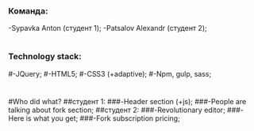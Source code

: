 ### Команда:
-Sypavka Anton (студент 1);
-Patsalov Alexandr (студент 2);
#
### Technology stack:
#-JQuery;
#-HTML5;
#-CSS3 (+adaptive);
#-Npm, gulp, sass;
#
#Who did what?
##студент 1:
###-Header section (+js);
###-People are talking about fork section;
##студент 2:
###-Revolutionary editor;
###-Here is what you get;
###-Fork subscription pricing;

